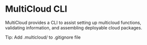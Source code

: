 # MultiCloud CLI

MultiCloud provides a CLI to assist setting up multicloud functions, validating information, and assembling deployable cloud packages. 

Tip: Add .multicloud/ to .gitignore file